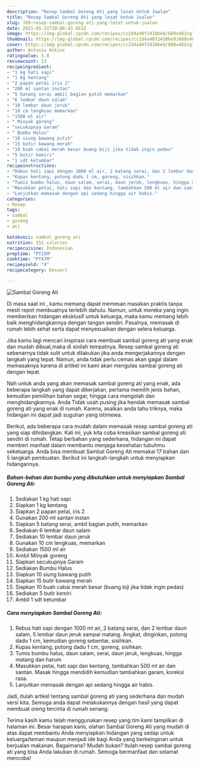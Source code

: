```yaml
---
description: "Resep Sambal Goreng Ati yang lezat Untuk Jualan"
title: "Resep Sambal Goreng Ati yang lezat Untuk Jualan"
slug: 769-resep-sambal-goreng-ati-yang-lezat-untuk-jualan
date: 2021-05-31T20:06:43.453Z
image: https://img-global.cpcdn.com/recipes/cc2d4a40f2418be9/680x482cq70/sambal-goreng-ati-foto-resep-utama.jpg
thumbnail: https://img-global.cpcdn.com/recipes/cc2d4a40f2418be9/680x482cq70/sambal-goreng-ati-foto-resep-utama.jpg
cover: https://img-global.cpcdn.com/recipes/cc2d4a40f2418be9/680x482cq70/sambal-goreng-ati-foto-resep-utama.jpg
author: Antonio Atkins
ratingvalue: 3.8
reviewcount: 13
recipeingredient:
- "1 kg hati sapi"
- "1 kg kentang"
- "2 papan petai iris 2"
- "200 ml santan instan"
- "5 batang serai ambil bagian putih memarkan"
- "6 lembar daun salam"
- "10 lembar daun jeruk"
- "10 cm lengkuas memarkan"
- "1500 ml air"
- " Minyak goreng"
- "secukupnya Garam"
- " Bumbu Halus"
- "10 siung bawang putih"
- "15 butir bawang merah"
- "10 buah cabai merah besar buang biji jika tidak ingin pedas"
- "5 butir kemiri"
- "1 sdt ketumbar"
recipeinstructions:
- "Rebus hati sapi dengan 1000 ml air, 2 batang serai, dan 2 lembar daun salam, 5 lembar daun jeruk sampai matang. Angkat, dinginkan, potong dadu 1 cm, kemudian goreng sebentar, sisihkan."
- "Kupas kentang, potong dadu 1 cm, goreng, sisihkan."
- "Tumis bumbu halus, daun salam, serai, daun jeruk, lengkuas, hingga matang dan harum"
- "Masukkan petai, hati sapi dan kentang, tambahkan 500 ml air dan santan. Masak hingga mendidih kemudian tambahkan garam, koreksi rasa."
- "Lanjutkan memasak dengan api sedang hingga air habis."
categories:
- Resep
tags:
- sambal
- goreng
- ati

katakunci: sambal goreng ati 
nutrition: 151 calories
recipecuisine: Indonesian
preptime: "PT15M"
cooktime: "PT47M"
recipeyield: "4"
recipecategory: Dessert

---
```



![Sambal Goreng Ati](https://img-global.cpcdn.com/recipes/cc2d4a40f2418be9/680x482cq70/sambal-goreng-ati-foto-resep-utama.jpg)

Di masa  saat ini , kamu memang dapat memesan masakan praktis tanpa mesti repot membuatnya terlebih dahulu. Namun, untuk mereka yang ingin memberikan hidangan eksklusif untuk keluarga, maka kamu memang lebih baik menghidangkannya dengan tangan sendiri. Pasalnya, memasak di rumah lebih sehat serta dapat menyesuaikan dengan selera keluarga.

Jika kamu lagi mencari inspirasi cara membuat sambal goreng ati yang enak dan mudah dibuat,maka di sinilah tempatnya. Resep sambal goreng ati  sebenarnya tidak sulit untuk dilakukan jika anda mengerjakannya dengan langkah yang tepat. Namun, anda tidak perlu cemas akan gagal dalam memasaknya 
karena di artikel ini kami akan mengulas sambal goreng ati dengan tepat.  



Nah untuk anda yang akan memasak sambal goreng ati yang enak, ada beberapa langkah yang dapat dikerjakan, pertama memilih jenis bahan, kemudian pemilihan bahan segar, hingga cara mengolah dan menghidangkannya. Anda Tidak usah pusing jika hendak memasak sambal goreng ati yang enak di rumah. Karena, asalkan anda  tahu triknya, maka hidangan ini dapat jadi suguhan yang istimewa.

Berikut, ada beberapa cara mudah dalam memasak resep sambal goreng ati yang siap dihidangkan. Kali ini, yuk kita coba kreasikan sambal goreng ati sendiri di rumah. Tetap berbahan yang sederhana, hidangan ini dapat memberi manfaat dalam membantu menjaga kesehatan tubuhmu sekeluarga. Anda bisa membuat Sambal Goreng Ati memakai 17 bahan dan 5 langkah pembuatan. Berikut ini langkah-langkah untuk menyiapkan hidangannya.

<!--inarticleads1-->

##### Bahan-bahan dan bumbu yang dibutuhkan untuk menyiapkan Sambal Goreng Ati:

1. Sediakan 1 kg hati sapi
1. Siapkan 1 kg kentang
1. Siapkan 2 papan petai, iris 2
1. Gunakan 200 ml santan instan
1. Siapkan 5 batang serai, ambil bagian putih, memarkan
1. Sediakan 6 lembar daun salam
1. Sediakan 10 lembar daun jeruk
1. Gunakan 10 cm lengkuas, memarkan
1. Sediakan 1500 ml air
1. Ambil  Minyak goreng
1. Siapkan secukupnya Garam
1. Sediakan  Bumbu Halus
1. Siapkan 10 siung bawang putih
1. Siapkan 15 butir bawang merah
1. Siapkan 10 buah cabai merah besar (buang biji jika tidak ingin pedas)
1. Sediakan 5 butir kemiri
1. Ambil 1 sdt ketumbar




<!--inarticleads2-->

##### Cara menyiapkan Sambal Goreng Ati:

1. Rebus hati sapi dengan 1000 ml air, 2 batang serai, dan 2 lembar daun salam, 5 lembar daun jeruk sampai matang. Angkat, dinginkan, potong dadu 1 cm, kemudian goreng sebentar, sisihkan.
1. Kupas kentang, potong dadu 1 cm, goreng, sisihkan.
1. Tumis bumbu halus, daun salam, serai, daun jeruk, lengkuas, hingga matang dan harum
1. Masukkan petai, hati sapi dan kentang, tambahkan 500 ml air dan santan. Masak hingga mendidih kemudian tambahkan garam, koreksi rasa.
1. Lanjutkan memasak dengan api sedang hingga air habis.




Jadi, itulah artikel tentang  sambal goreng ati  yang sederhana dan mudah versi kita. Semoga anda dapat melakukannya dengan hasil yang dapat membuat oreng tercinta di rumah senang. 

Terima kasih kamu telah menggunakan resep yang tim kami tampilkan di halaman ini. Besar harapan kami, olahan  Sambal Goreng Ati yang mudah di atas dapat membantu Anda menyiapkan hidangan yang sedap untuk keluarga/teman maupun menjadi ide bagi Anda yang berkeinginan untuk berjualan makanan. Bagaimana? Mudah bukan? Itulah resep sambal goreng ati yang bisa Anda lakukan di rumah. Semoga bermanfaat dan selamat mencoba!

